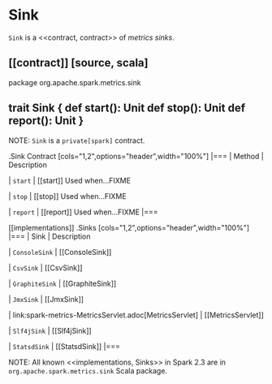 # Sink

`Sink` is a <<contract, contract>> of *metrics sinks*.

[[contract]]
[source, scala]
----
package org.apache.spark.metrics.sink

trait Sink {
  def start(): Unit
  def stop(): Unit
  def report(): Unit
}
----

NOTE: `Sink` is a `private[spark]` contract.

.Sink Contract
[cols="1,2",options="header",width="100%"]
|===
| Method
| Description

| `start`
| [[start]] Used when...FIXME

| `stop`
| [[stop]] Used when...FIXME

| `report`
| [[report]] Used when...FIXME
|===

[[implementations]]
.Sinks
[cols="1,2",options="header",width="100%"]
|===
| Sink
| Description

| `ConsoleSink`
| [[ConsoleSink]]

| `CsvSink`
| [[CsvSink]]

| `GraphiteSink`
| [[GraphiteSink]]

| `JmxSink`
| [[JmxSink]]

| link:spark-metrics-MetricsServlet.adoc[MetricsServlet]
| [[MetricsServlet]]

| `Slf4jSink`
| [[Slf4jSink]]

| `StatsdSink`
| [[StatsdSink]]
|===

NOTE: All known <<implementations, Sinks>> in Spark 2.3 are in `org.apache.spark.metrics.sink` Scala package.
